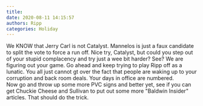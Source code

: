 ```yaml
---
title: 
date: 2020-08-11 14:15:57
authors: Ripp
categories: Holiday
---
```


 We KNOW that Jerry Carl is not Catalyst.  Mannelos is just a faux candidate to split the vote to force a run off.
Nice try, Catalyst, but could you step out of your stupid complacency and try just a wee bit harder? 
See?  We are figuring out your game.  Go ahead and keep trying to play Ripp off as a lunatic.  You all just cannot gt over the fact that people are waking up to your corruption and back room deals.  Your days in office are numbered.  
Now go and throw up some more PVC signs and better yet, see if you can get Chuckie Cheese and Sullivan to put out some more "Baldwin Insider" articles.  That should do the trick.
